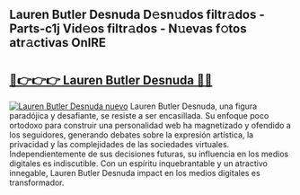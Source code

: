 ## Lauren Butler Desnuda D𝚎sn𝚞dos filtr𝚊dos - Parts-c1j Vid𝚎os filtr𝚊dos - N𝚞evas f𝚘tos atr𝚊ctivas OnlRE

# <h2><a href="http://mbcex1.tromn.icu/?c=Lauren+Butler+Desnuda">🔗👉👉👉 Lauren Butler Desnuda 🔗🔗</a></h2>

[![Lauren Butler Desnuda nuevo](https://i.imgur.com/pEAQMta.gif)](http://mbcex1.tromn.icu/?c=Lauren+Butler+Desnuda)
Lauren Butler Desnuda, una figura paradójica y desafiante, se resiste a ser encasillada. Su enfoque poco ortodoxo para construir una personalidad web ha magnetizado y ofendido a los seguidores, generando debates sobre la expresión artística, la privacidad y las complejidades de las sociedades virtuales. Independientemente de sus decisiones futuras, su influencia en los medios digitales es indiscutible. Con un espíritu inquebrantable y un atractivo innegable, Lauren Butler Desnuda impact en los medios digitales es transformador.
